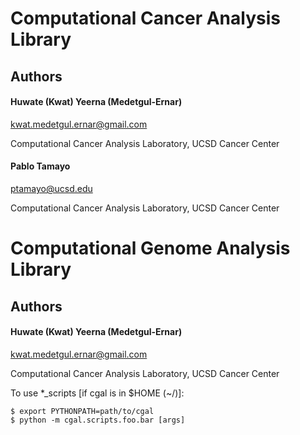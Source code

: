 Computational Cancer Analysis Library
=

Authors
-
#### Huwate (Kwat) Yeerna (Medetgul-Ernar)
kwat.medetgul.ernar@gmail.com

Computational Cancer Analysis Laboratory, UCSD Cancer Center

#### Pablo Tamayo
ptamayo@ucsd.edu

Computational Cancer Analysis Laboratory, UCSD Cancer Center







Computational Genome Analysis Library
=

Authors
-
#### Huwate (Kwat) Yeerna (Medetgul-Ernar)
kwat.medetgul.ernar@gmail.com

Computational Cancer Analysis Laboratory, UCSD Cancer Center

To use *_scripts [if cgal is in $HOME (~/)]:

    $ export PYTHONPATH=path/to/cgal
    $ python -m cgal.scripts.foo.bar [args]